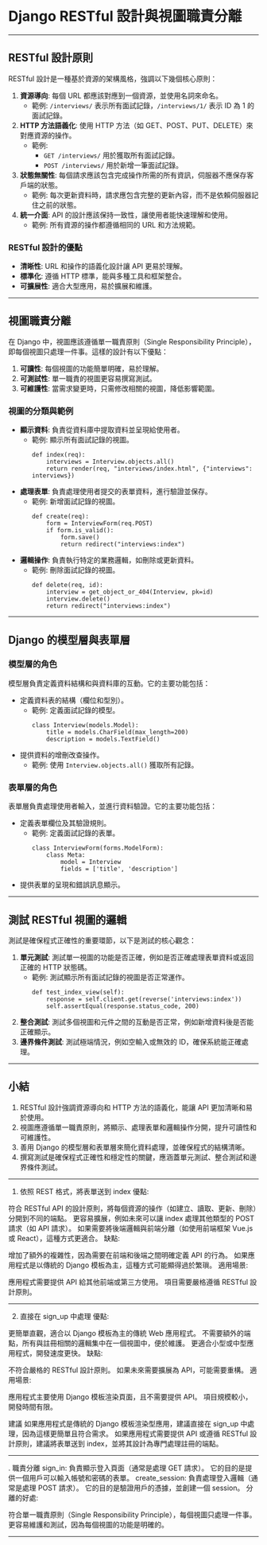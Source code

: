 # Django RESTful 設計與視圖職責分離

---

## RESTful 設計原則

RESTful 設計是一種基於資源的架構風格，強調以下幾個核心原則：

1. **資源導向**: 每個 URL 都應該對應到一個資源，並使用名詞來命名。
   - 範例: `/interviews/` 表示所有面試記錄，`/interviews/1/` 表示 ID 為 1 的面試記錄。
2. **HTTP 方法語義化**: 使用 HTTP 方法（如 GET、POST、PUT、DELETE）來對應資源的操作。
   - 範例: 
     - `GET /interviews/` 用於獲取所有面試記錄。
     - `POST /interviews/` 用於新增一筆面試記錄。
3. **狀態無關性**: 每個請求應該包含完成操作所需的所有資訊，伺服器不應保存客戶端的狀態。
   - 範例: 每次更新資料時，請求應包含完整的更新內容，而不是依賴伺服器記住之前的狀態。
4. **統一介面**: API 的設計應該保持一致性，讓使用者能快速理解和使用。
   - 範例: 所有資源的操作都遵循相同的 URL 和方法規範。

### RESTful 設計的優點

- **清晰性**: URL 和操作的語義化設計讓 API 更易於理解。
- **標準化**: 遵循 HTTP 標準，能與多種工具和框架整合。
- **可擴展性**: 適合大型應用，易於擴展和維護。

---

## 視圖職責分離

在 Django 中，視圖應該遵循單一職責原則（Single Responsibility Principle），即每個視圖只處理一件事。這樣的設計有以下優點：

1. **可讀性**: 每個視圖的功能簡單明確，易於理解。
2. **可測試性**: 單一職責的視圖更容易撰寫測試。
3. **可維護性**: 當需求變更時，只需修改相關的視圖，降低影響範圍。

### 視圖的分類與範例

- **顯示資料**: 負責從資料庫中提取資料並呈現給使用者。
  - 範例: 顯示所有面試記錄的視圖。
    ```
    def index(req):
        interviews = Interview.objects.all()
        return render(req, "interviews/index.html", {"interviews": interviews})
    ```
- **處理表單**: 負責處理使用者提交的表單資料，進行驗證並保存。
  - 範例: 新增面試記錄的視圖。
    ```
    def create(req):
        form = InterviewForm(req.POST)
        if form.is_valid():
            form.save()
            return redirect("interviews:index")
    ```
- **邏輯操作**: 負責執行特定的業務邏輯，如刪除或更新資料。
  - 範例: 刪除面試記錄的視圖。
    ```
    def delete(req, id):
        interview = get_object_or_404(Interview, pk=id)
        interview.delete()
        return redirect("interviews:index")
    ```

---

## Django 的模型層與表單層

### 模型層的角色

模型層負責定義資料結構和與資料庫的互動。它的主要功能包括：

- 定義資料表的結構（欄位和型別）。
  - 範例: 定義面試記錄的模型。
    ```
    class Interview(models.Model):
        title = models.CharField(max_length=200)
        description = models.TextField()
    ```
- 提供資料的增刪改查操作。
  - 範例: 使用 `Interview.objects.all()` 獲取所有記錄。

### 表單層的角色

表單層負責處理使用者輸入，並進行資料驗證。它的主要功能包括：

- 定義表單欄位及其驗證規則。
  - 範例: 定義面試記錄的表單。
    ```
    class InterviewForm(forms.ModelForm):
        class Meta:
            model = Interview
            fields = ['title', 'description']
    ```
- 提供表單的呈現和錯誤訊息顯示。

---

## 測試 RESTful 視圖的邏輯

測試是確保程式正確性的重要環節，以下是測試的核心觀念：

1. **單元測試**: 測試單一視圖的功能是否正確，例如是否正確處理表單資料或返回正確的 HTTP 狀態碼。
   - 範例: 測試顯示所有面試記錄的視圖是否正常運作。
     ```
     def test_index_view(self):
         response = self.client.get(reverse('interviews:index'))
         self.assertEqual(response.status_code, 200)
     ```
2. **整合測試**: 測試多個視圖和元件之間的互動是否正常，例如新增資料後是否能正確顯示。
3. **邊界條件測試**: 測試極端情況，例如空輸入或無效的 ID，確保系統能正確處理。

---

## 小結

1. RESTful 設計強調資源導向和 HTTP 方法的語義化，能讓 API 更加清晰和易於使用。
2. 視圖應遵循單一職責原則，將顯示、處理表單和邏輯操作分開，提升可讀性和可維護性。
3. 善用 Django 的模型層和表單層來簡化資料處理，並確保程式的結構清晰。
4. 撰寫測試是確保程式正確性和穩定性的關鍵，應涵蓋單元測試、整合測試和邊界條件測試。





---

1. 依照 REST 格式，將表單送到 index
優點:

符合 RESTful API 的設計原則，將每個資源的操作（如建立、讀取、更新、刪除）分開到不同的端點。
更容易擴展，例如未來可以讓 index 處理其他類型的 POST 請求（如 API 請求）。
如果需要將後端邏輯與前端分離（如使用前端框架 Vue.js 或 React），這種方式更適合。
缺點:

增加了額外的複雜性，因為需要在前端和後端之間明確定義 API 的行為。
如果應用程式是以傳統的 Django 模板為主，這種方式可能顯得過於繁瑣。
適用場景:

應用程式需要提供 API 給其他前端或第三方使用。
項目需要嚴格遵循 RESTful 設計原則。


---

2. 直接在 sign_up 中處理
優點:

更簡單直觀，適合以 Django 模板為主的傳統 Web 應用程式。
不需要額外的端點，所有與註冊相關的邏輯集中在一個視圖中，便於維護。
更適合小型或中型應用程式，開發速度更快。
缺點:

不符合嚴格的 RESTful 設計原則。
如果未來需要擴展為 API，可能需要重構。
適用場景:

應用程式主要使用 Django 模板渲染頁面，且不需要提供 API。
項目規模較小，開發時間有限。

建議
如果應用程式是傳統的 Django 模板渲染型應用，建議直接在 sign_up 中處理，因為這樣更簡單且符合需求。
如果應用程式需要提供 API 或遵循 RESTful 設計原則，建議將表單送到 index，並將其設計為專門處理註冊的端點。

---

. 職責分離
sign_in:
負責顯示登入頁面（通常是處理 GET 請求）。
它的目的是提供一個用戶可以輸入帳號和密碼的表單。
create_session:
負責處理登入邏輯（通常是處理 POST 請求）。
它的目的是驗證用戶的憑據，並創建一個 session。
分離的好處:

符合單一職責原則（Single Responsibility Principle），每個視圖只處理一件事。
更容易維護和測試，因為每個視圖的功能是明確的。

---

